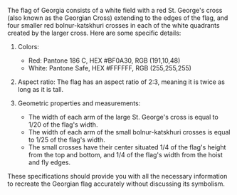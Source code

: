 The flag of Georgia consists of a white field with a red St. George's cross (also known as the Georgian Cross) extending to the edges of the flag, and four smaller red bolnur-katskhuri crosses in each of the white quadrants created by the larger cross. Here are some specific details:

1. Colors:
   - Red: Pantone 186 C, HEX #BF0A30, RGB (191,10,48)
   - White: Pantone Safe, HEX #FFFFFF, RGB (255,255,255)

2. Aspect ratio: The flag has an aspect ratio of 2:3, meaning it is twice as long as it is tall.

3. Geometric properties and measurements:
   - The width of each arm of the large St. George's cross is equal to 1/20 of the flag's width.
   - The width of each arm of the small bolnur-katskhuri crosses is equal to 1/25 of the flag's width.
   - The small crosses have their center situated 1/4 of the flag's height from the top and bottom, and 1/4 of the flag's width from the hoist and fly edges.

These specifications should provide you with all the necessary information to recreate the Georgian flag accurately without discussing its symbolism.